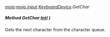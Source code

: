 _[mojo](../../modules/mojo/mojo-module.md):[mojo.input](../../modules/mojo/mojo-input.md).[KeyboardDevice](../../modules/mojo/mojo-input-keyboarddevice.md).GetChar_
##### Method GetChar:[Int](../../modules/wonkey/wonkey-types-int.md)(  )
Gets the next character from the character queue.
